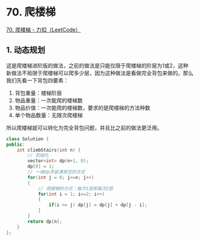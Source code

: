 # 70. 爬楼梯

[70. 爬楼梯 - 力扣（LeetCode）](https://leetcode.cn/problems/climbing-stairs/)



## 1. 动态规划

这是爬楼梯进阶版的做法，之前的做法是只能仅限于爬楼梯的阶层为1或2，这种新做法不局限于爬楼梯可以爬多少层，因为这种做法是看做完全背包来做的。那么我们先看一下背包四要素：

1. 背包重量：楼梯阶层
2. 物品重量：一次能爬的楼梯数
3. 物品价值：一次能爬的楼梯数，要求的是爬楼梯的方法种数
4. 单个物品数量：无限次爬楼梯

所以爬楼梯就可以转化为完全背包问题，并且比之前的做法更泛用。

```c++
class Solution {
public:
    int climbStairs(int n) {
        // 初始化
        vector<int> dp(n+1, 0);
        dp[0] = 1;
        // 一维dp求装满背包的方式
        for(int j = 0; j<=n; j++)
        {
            // 爬楼梯的方式：每次1层和每次2层
            for(int i = 1; i<=2; i++)
            {
                if(i <= j) dp[j] = dp[j] + dp[j - i];
            }
        }
        return dp[n];
    }
};
```

